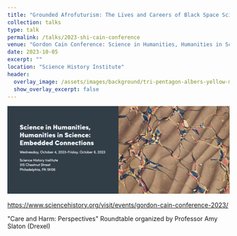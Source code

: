 ```yaml
---
title: "Grounded Afrofuturism: The Lives and Careers of Black Space Scientists"
collection: talks
type: talk
permalink: /talks/2023-shi-cain-conference
venue: "Gordon Cain Conference: Science in Humanities, Humanities in Science: Embedded Connections"
date: 2023-10-05
excerpt: ""
location: "Science History Institute"
header:
  overlay_image: /assets/images/background/tri-pentagon-albers-yellow-memphis.svg
  show_overlay_excerpt: false
---
```


![Banner image for Science History Institute Gordon Cain Conference, Science in Humanities, Humanities in Science: Embedded Connections, October 4, 2023-October 6, 2023](/assets/images/talks/2023-SHI.png)

https://www.sciencehistory.org/visit/events/gordon-cain-conference-2023/

"Care and Harm: Perspectives" Roundtable organized by Professor Amy Slaton (Drexel)

